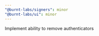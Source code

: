 ```yaml
---
"@burnt-labs/signers": minor
"@burnt-labs/ui": minor
---
```


Implement ability to remove authenticators
